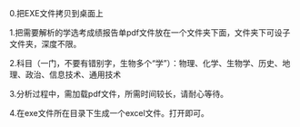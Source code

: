 0.把EXE文件拷贝到桌面上

1.把需要解析的学选考成绩报告单pdf文件放在一个文件夹下面，文件夹下可设子文件夹，深度不限。

2.科目（一门，不要有错别字，生物多个“学”）：物理、化学、生物学、历史、地理、政治、信息技术、通用技术

3.分析过程中，需加载pdf文件，所需时间较长，请耐心等待。

4.在exe文件所在目录下生成一个excel文件。打开即可。
